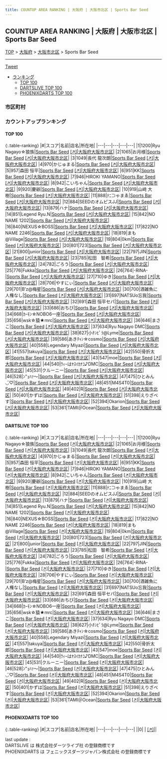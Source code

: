 ```yaml
---
title: COUNTUP AREA RANKING | 大阪府 | 大阪市北区 | Sports Bar Seed
---
```

## COUNTUP AREA RANKING | 大阪府 | 大阪市北区 | Sports Bar Seed

[TOP](/darts/rank/) > [大阪府](/darts/rank/大阪府/) > [大阪市北区](/darts/rank/大阪府/大阪市北区/) > Sports Bar Seed

___

<a href="https://twitter.com/share?ref_src=twsrc%5Etfw" data-text="COUNTUP AREA RANKING | 大阪府大阪市北区Sports Bar Seed" class="twitter-share-button" data-hashtags="DARTSLIVE,PHOENIXDARTS,darts,ダーツ" data-show-count="false">Tweet</a>

* [ランキング](#カウントアップランキング)
    * [TOP 100](#top-100)
    * [DARTSLIVE TOP 100](#dartslive-top-100)
    * [PHOENIXDARTS TOP 100](#phoenixdarts-top-100)

### 市区町村

<ul>

</ul>

### カウントアップランキング

#### TOP 100



{:.table-ranking}
|#|スコア|名前|店名|所在地|
|---|---|---|---|---|
|1|1200|<span class="rank-name-dl">Ryu Nagayo☆狼族</span>|<a href="/darts/rank/shops/f0a7940f7e4a27fa0d9b047a20a7ba1e.html">Sports Bar Seed</a> <a href="https://search.dartslive.com/jp/shop/f0a7940f7e4a27fa0d9b047a20a7ba1e">[↗]</a>|<a href="/darts/rank/大阪府/大阪市北区">大阪府大阪市北区</a>|
|2|1065|<span class="rank-name-dl">お月様</span>|<a href="/darts/rank/shops/f0a7940f7e4a27fa0d9b047a20a7ba1e.html">Sports Bar Seed</a> <a href="https://search.dartslive.com/jp/shop/f0a7940f7e4a27fa0d9b047a20a7ba1e">[↗]</a>|<a href="/darts/rank/大阪府/大阪市北区">大阪府大阪市北区</a>|
|3|1049|<span class="rank-name-dl">長代 龍次朗</span>|<a href="/darts/rank/shops/f0a7940f7e4a27fa0d9b047a20a7ba1e.html">Sports Bar Seed</a> <a href="https://search.dartslive.com/jp/shop/f0a7940f7e4a27fa0d9b047a20a7ba1e">[↗]</a>|<a href="/darts/rank/大阪府/大阪市北区">大阪府大阪市北区</a>|
|4|970|<span class="rank-name-dl">かじゅまる</span>|<a href="/darts/rank/shops/f0a7940f7e4a27fa0d9b047a20a7ba1e.html">Sports Bar Seed</a> <a href="https://search.dartslive.com/jp/shop/f0a7940f7e4a27fa0d9b047a20a7ba1e">[↗]</a>|<a href="/darts/rank/大阪府/大阪市北区">大阪府大阪市北区</a>|
|5|957|<span class="rank-name-dl">森田 恒平</span>|<a href="/darts/rank/shops/f0a7940f7e4a27fa0d9b047a20a7ba1e.html">Sports Bar Seed</a> <a href="https://search.dartslive.com/jp/shop/f0a7940f7e4a27fa0d9b047a20a7ba1e">[↗]</a>|<a href="/darts/rank/大阪府/大阪市北区">大阪府大阪市北区</a>|
|6|951|<span class="rank-name-dl">KK</span>|<a href="/darts/rank/shops/f0a7940f7e4a27fa0d9b047a20a7ba1e.html">Sports Bar Seed</a> <a href="https://search.dartslive.com/jp/shop/f0a7940f7e4a27fa0d9b047a20a7ba1e">[↗]</a>|<a href="/darts/rank/大阪府/大阪市北区">大阪府大阪市北区</a>|
|7|946|<span class="rank-name-dl">HIROKI YAMANO</span>|<a href="/darts/rank/shops/f0a7940f7e4a27fa0d9b047a20a7ba1e.html">Sports Bar Seed</a> <a href="https://search.dartslive.com/jp/shop/f0a7940f7e4a27fa0d9b047a20a7ba1e">[↗]</a>|<a href="/darts/rank/大阪府/大阪市北区">大阪府大阪市北区</a>|
|8|942|<span class="rank-name-dl">こいちゃん</span>|<a href="/darts/rank/shops/f0a7940f7e4a27fa0d9b047a20a7ba1e.html">Sports Bar Seed</a> <a href="https://search.dartslive.com/jp/shop/f0a7940f7e4a27fa0d9b047a20a7ba1e">[↗]</a>|<a href="/darts/rank/大阪府/大阪市北区">大阪府大阪市北区</a>|
|9|920|<span class="rank-name-dl">慶爺</span>|<a href="/darts/rank/shops/f0a7940f7e4a27fa0d9b047a20a7ba1e.html">Sports Bar Seed</a> <a href="https://search.dartslive.com/jp/shop/f0a7940f7e4a27fa0d9b047a20a7ba1e">[↗]</a>|<a href="/darts/rank/大阪府/大阪市北区">大阪府大阪市北区</a>|
|10|919|<span class="rank-name-dl">山﨑 大樹</span>|<a href="/darts/rank/shops/f0a7940f7e4a27fa0d9b047a20a7ba1e.html">Sports Bar Seed</a> <a href="https://search.dartslive.com/jp/shop/f0a7940f7e4a27fa0d9b047a20a7ba1e">[↗]</a>|<a href="/darts/rank/大阪府/大阪市北区">大阪府大阪市北区</a>|
|11|888|<span class="rank-name-dl">ﾅﾆ⊃ゃまゑ</span>|<a href="/darts/rank/shops/f0a7940f7e4a27fa0d9b047a20a7ba1e.html">Sports Bar Seed</a> <a href="https://search.dartslive.com/jp/shop/f0a7940f7e4a27fa0d9b047a20a7ba1e">[↗]</a>|<a href="/darts/rank/大阪府/大阪市北区">大阪府大阪市北区</a>|
|12|884|<span class="rank-name-dl">SEEDのオムピスJJ</span>|<a href="/darts/rank/shops/f0a7940f7e4a27fa0d9b047a20a7ba1e.html">Sports Bar Seed</a> <a href="https://search.dartslive.com/jp/shop/f0a7940f7e4a27fa0d9b047a20a7ba1e">[↗]</a>|<a href="/darts/rank/大阪府/大阪市北区">大阪府大阪市北区</a>|
|13|879|<span class="rank-name-dl">ハナ</span>|<a href="/darts/rank/shops/f0a7940f7e4a27fa0d9b047a20a7ba1e.html">Sports Bar Seed</a> <a href="https://search.dartslive.com/jp/shop/f0a7940f7e4a27fa0d9b047a20a7ba1e">[↗]</a>|<a href="/darts/rank/大阪府/大阪市北区">大阪府大阪市北区</a>|
|14|851|<span class="rank-name-dl">Legend Ryu.N</span>|<a href="/darts/rank/shops/f0a7940f7e4a27fa0d9b047a20a7ba1e.html">Sports Bar Seed</a> <a href="https://search.dartslive.com/jp/shop/f0a7940f7e4a27fa0d9b047a20a7ba1e">[↗]</a>|<a href="/darts/rank/大阪府/大阪市北区">大阪府大阪市北区</a>|
|15|842|<span class="rank-name-dl">NO NAME 1202</span>|<a href="/darts/rank/shops/f0a7940f7e4a27fa0d9b047a20a7ba1e.html">Sports Bar Seed</a> <a href="https://search.dartslive.com/jp/shop/f0a7940f7e4a27fa0d9b047a20a7ba1e">[↗]</a>|<a href="/darts/rank/大阪府/大阪市北区">大阪府大阪市北区</a>|
|16|840|<span class="rank-name-dl">NEXUS☆BOSS</span>|<a href="/darts/rank/shops/f0a7940f7e4a27fa0d9b047a20a7ba1e.html">Sports Bar Seed</a> <a href="https://search.dartslive.com/jp/shop/f0a7940f7e4a27fa0d9b047a20a7ba1e">[↗]</a>|<a href="/darts/rank/大阪府/大阪市北区">大阪府大阪市北区</a>|
|17|822|<span class="rank-name-dl">NO NAME 2246</span>|<a href="/darts/rank/shops/f0a7940f7e4a27fa0d9b047a20a7ba1e.html">Sports Bar Seed</a> <a href="https://search.dartslive.com/jp/shop/f0a7940f7e4a27fa0d9b047a20a7ba1e">[↗]</a>|<a href="/darts/rank/大阪府/大阪市北区">大阪府大阪市北区</a>|
|18|819|<span class="rank-name-dl">まも@Village</span>|<a href="/darts/rank/shops/f0a7940f7e4a27fa0d9b047a20a7ba1e.html">Sports Bar Seed</a> <a href="https://search.dartslive.com/jp/shop/f0a7940f7e4a27fa0d9b047a20a7ba1e">[↗]</a>|<a href="/darts/rank/大阪府/大阪市北区">大阪府大阪市北区</a>|
|19|804|<span class="rank-name-dl">0km</span>|<a href="/darts/rank/shops/f0a7940f7e4a27fa0d9b047a20a7ba1e.html">Sports Bar Seed</a> <a href="https://search.dartslive.com/jp/shop/f0a7940f7e4a27fa0d9b047a20a7ba1e">[↗]</a>|<a href="/darts/rank/大阪府/大阪市北区">大阪府大阪市北区</a>|
|20|801|<span class="rank-name-dl">723</span>|<a href="/darts/rank/shops/f0a7940f7e4a27fa0d9b047a20a7ba1e.html">Sports Bar Seed</a> <a href="https://search.dartslive.com/jp/shop/f0a7940f7e4a27fa0d9b047a20a7ba1e">[↗]</a>|<a href="/darts/rank/大阪府/大阪市北区">大阪府大阪市北区</a>|
|21|800|<span class="rank-name-dl">junior</span>|<a href="/darts/rank/shops/f0a7940f7e4a27fa0d9b047a20a7ba1e.html">Sports Bar Seed</a> <a href="https://search.dartslive.com/jp/shop/f0a7940f7e4a27fa0d9b047a20a7ba1e">[↗]</a>|<a href="/darts/rank/大阪府/大阪市北区">大阪府大阪市北区</a>|
|22|797|<span class="rank-name-dl">JIN</span>|<a href="/darts/rank/shops/f0a7940f7e4a27fa0d9b047a20a7ba1e.html">Sports Bar Seed</a> <a href="https://search.dartslive.com/jp/shop/f0a7940f7e4a27fa0d9b047a20a7ba1e">[↗]</a>|<a href="/darts/rank/大阪府/大阪市北区">大阪府大阪市北区</a>|
|23|785|<span class="rank-name-dl">松田　智希</span>|<a href="/darts/rank/shops/f0a7940f7e4a27fa0d9b047a20a7ba1e.html">Sports Bar Seed</a> <a href="https://search.dartslive.com/jp/shop/f0a7940f7e4a27fa0d9b047a20a7ba1e">[↗]</a>|<a href="/darts/rank/大阪府/大阪市北区">大阪府大阪市北区</a>|
|24|782|<span class="rank-name-dl">ごろう</span>|<a href="/darts/rank/shops/f0a7940f7e4a27fa0d9b047a20a7ba1e.html">Sports Bar Seed</a> <a href="https://search.dartslive.com/jp/shop/f0a7940f7e4a27fa0d9b047a20a7ba1e">[↗]</a>|<a href="/darts/rank/大阪府/大阪市北区">大阪府大阪市北区</a>|
|25|776|<span class="rank-name-dl">Fukka</span>|<a href="/darts/rank/shops/f0a7940f7e4a27fa0d9b047a20a7ba1e.html">Sports Bar Seed</a> <a href="https://search.dartslive.com/jp/shop/f0a7940f7e4a27fa0d9b047a20a7ba1e">[↗]</a>|<a href="/darts/rank/大阪府/大阪市北区">大阪府大阪市北区</a>|
|26|764|<span class="rank-name-dl">-RINA-</span>|<a href="/darts/rank/shops/f0a7940f7e4a27fa0d9b047a20a7ba1e.html">Sports Bar Seed</a> <a href="https://search.dartslive.com/jp/shop/f0a7940f7e4a27fa0d9b047a20a7ba1e">[↗]</a>|<a href="/darts/rank/大阪府/大阪市北区">大阪府大阪市北区</a>|
|27|710|<span class="rank-name-dl">ゆき</span>|<a href="/darts/rank/shops/f0a7940f7e4a27fa0d9b047a20a7ba1e.html">Sports Bar Seed</a> <a href="https://search.dartslive.com/jp/shop/f0a7940f7e4a27fa0d9b047a20a7ba1e">[↗]</a>|<a href="/darts/rank/大阪府/大阪市北区">大阪府大阪市北区</a>|
|28|706|<span class="rank-name-dl">やすにぃ</span>|<a href="/darts/rank/shops/f0a7940f7e4a27fa0d9b047a20a7ba1e.html">Sports Bar Seed</a> <a href="https://search.dartslive.com/jp/shop/f0a7940f7e4a27fa0d9b047a20a7ba1e">[↗]</a>|<a href="/darts/rank/大阪府/大阪市北区">大阪府大阪市北区</a>|
|29|701|<span class="rank-name-dl">B’z@梅星</span>|<a href="/darts/rank/shops/f0a7940f7e4a27fa0d9b047a20a7ba1e.html">Sports Bar Seed</a> <a href="https://search.dartslive.com/jp/shop/f0a7940f7e4a27fa0d9b047a20a7ba1e">[↗]</a>|<a href="/darts/rank/大阪府/大阪市北区">大阪府大阪市北区</a>|
|30|700|<span class="rank-name-dl">酒雑魚に人権なし</span>|<a href="/darts/rank/shops/f0a7940f7e4a27fa0d9b047a20a7ba1e.html">Sports Bar Seed</a> <a href="https://search.dartslive.com/jp/shop/f0a7940f7e4a27fa0d9b047a20a7ba1e">[↗]</a>|<a href="/darts/rank/大阪府/大阪市北区">大阪府大阪市北区</a>|
|31|697|<span class="rank-name-dl">NATSUo忘我</span>|<a href="/darts/rank/shops/f0a7940f7e4a27fa0d9b047a20a7ba1e.html">Sports Bar Seed</a> <a href="https://search.dartslive.com/jp/shop/f0a7940f7e4a27fa0d9b047a20a7ba1e">[↗]</a>|<a href="/darts/rank/大阪府/大阪市北区">大阪府大阪市北区</a>|
|32|691|<span class="rank-name-dl">森田 恒平セパ</span>|<a href="/darts/rank/shops/f0a7940f7e4a27fa0d9b047a20a7ba1e.html">Sports Bar Seed</a> <a href="https://search.dartslive.com/jp/shop/f0a7940f7e4a27fa0d9b047a20a7ba1e">[↗]</a>|<a href="/darts/rank/大阪府/大阪市北区">大阪府大阪市北区</a>|
|33|686|<span class="rank-name-dl">おちび</span>|<a href="/darts/rank/shops/f0a7940f7e4a27fa0d9b047a20a7ba1e.html">Sports Bar Seed</a> <a href="https://search.dartslive.com/jp/shop/f0a7940f7e4a27fa0d9b047a20a7ba1e">[↗]</a>|<a href="/darts/rank/大阪府/大阪市北区">大阪府大阪市北区</a>|
|34|668|<span class="rank-name-dl">ｶｰﾓﾝ☆NOBO6一座</span>|<a href="/darts/rank/shops/f0a7940f7e4a27fa0d9b047a20a7ba1e.html">Sports Bar Seed</a> <a href="https://search.dartslive.com/jp/shop/f0a7940f7e4a27fa0d9b047a20a7ba1e">[↗]</a>|<a href="/darts/rank/大阪府/大阪市北区">大阪府大阪市北区</a>|
|35|656|<span class="rank-name-dl">wsk☆猿★mrc</span>|<a href="/darts/rank/shops/f0a7940f7e4a27fa0d9b047a20a7ba1e.html">Sports Bar Seed</a> <a href="https://search.dartslive.com/jp/shop/f0a7940f7e4a27fa0d9b047a20a7ba1e">[↗]</a>|<a href="/darts/rank/大阪府/大阪市北区">大阪府大阪市北区</a>|
|36|646|<span class="rank-name-dl">まさこ</span>|<a href="/darts/rank/shops/f0a7940f7e4a27fa0d9b047a20a7ba1e.html">Sports Bar Seed</a> <a href="https://search.dartslive.com/jp/shop/f0a7940f7e4a27fa0d9b047a20a7ba1e">[↗]</a>|<a href="/darts/rank/大阪府/大阪市北区">大阪府大阪市北区</a>|
|37|634|<span class="rank-name-dl">Ryu Nagayo DMC</span>|<a href="/darts/rank/shops/f0a7940f7e4a27fa0d9b047a20a7ba1e.html">Sports Bar Seed</a> <a href="https://search.dartslive.com/jp/shop/f0a7940f7e4a27fa0d9b047a20a7ba1e">[↗]</a>|<a href="/darts/rank/大阪府/大阪市北区">大阪府大阪市北区</a>|
|38|627|<span class="rank-name-dl">小ﾁﾝﾋﾟﾗ@Lyme</span>|<a href="/darts/rank/shops/f0a7940f7e4a27fa0d9b047a20a7ba1e.html">Sports Bar Seed</a> <a href="https://search.dartslive.com/jp/shop/f0a7940f7e4a27fa0d9b047a20a7ba1e">[↗]</a>|<a href="/darts/rank/大阪府/大阪市北区">大阪府大阪市北区</a>|
|39|586|<span class="rank-name-dl">あきﾁｬﾝ☆cosmo</span>|<a href="/darts/rank/shops/f0a7940f7e4a27fa0d9b047a20a7ba1e.html">Sports Bar Seed</a> <a href="https://search.dartslive.com/jp/shop/f0a7940f7e4a27fa0d9b047a20a7ba1e">[↗]</a>|<a href="/darts/rank/大阪府/大阪市北区">大阪府大阪市北区</a>|
|40|558|<span class="rank-name-dl">Legendary Miyazi</span>|<a href="/darts/rank/shops/f0a7940f7e4a27fa0d9b047a20a7ba1e.html">Sports Bar Seed</a> <a href="https://search.dartslive.com/jp/shop/f0a7940f7e4a27fa0d9b047a20a7ba1e">[↗]</a>|<a href="/darts/rank/大阪府/大阪市北区">大阪府大阪市北区</a>|
|41|557|<span class="rank-name-dl">takuya</span>|<a href="/darts/rank/shops/f0a7940f7e4a27fa0d9b047a20a7ba1e.html">Sports Bar Seed</a> <a href="https://search.dartslive.com/jp/shop/f0a7940f7e4a27fa0d9b047a20a7ba1e">[↗]</a>|<a href="/darts/rank/大阪府/大阪市北区">大阪府大阪市北区</a>|
|42|550|<span class="rank-name-dl">骨折太郎</span>|<a href="/darts/rank/shops/f0a7940f7e4a27fa0d9b047a20a7ba1e.html">Sports Bar Seed</a> <a href="https://search.dartslive.com/jp/shop/f0a7940f7e4a27fa0d9b047a20a7ba1e">[↗]</a>|<a href="/darts/rank/大阪府/大阪市北区">大阪府大阪市北区</a>|
|43|547|<span class="rank-name-dl">moe</span>|<a href="/darts/rank/shops/f0a7940f7e4a27fa0d9b047a20a7ba1e.html">Sports Bar Seed</a> <a href="https://search.dartslive.com/jp/shop/f0a7940f7e4a27fa0d9b047a20a7ba1e">[↗]</a>|<a href="/darts/rank/大阪府/大阪市北区">大阪府大阪市北区</a>|
|44|540|<span class="rank-name-dl">ｳｨｰはﾔｽｲｶﾅｺ♪DMC</span>|<a href="/darts/rank/shops/f0a7940f7e4a27fa0d9b047a20a7ba1e.html">Sports Bar Seed</a> <a href="https://search.dartslive.com/jp/shop/f0a7940f7e4a27fa0d9b047a20a7ba1e">[↗]</a>|<a href="/darts/rank/大阪府/大阪市北区">大阪府大阪市北区</a>|
|45|531|<span class="rank-name-dl">クルーニー</span>|<a href="/darts/rank/shops/f0a7940f7e4a27fa0d9b047a20a7ba1e.html">Sports Bar Seed</a> <a href="https://search.dartslive.com/jp/shop/f0a7940f7e4a27fa0d9b047a20a7ba1e">[↗]</a>|<a href="/darts/rank/大阪府/大阪市北区">大阪府大阪市北区</a>|
|46|528|<span class="rank-name-dl">ﾝ&quot;ｮﾊｧ〜</span>|<a href="/darts/rank/shops/f0a7940f7e4a27fa0d9b047a20a7ba1e.html">Sports Bar Seed</a> <a href="https://search.dartslive.com/jp/shop/f0a7940f7e4a27fa0d9b047a20a7ba1e">[↗]</a>|<a href="/darts/rank/大阪府/大阪市北区">大阪府大阪市北区</a>|
|47|475|<span class="rank-name-dl">ひとみん◡̈♡</span>|<a href="/darts/rank/shops/f0a7940f7e4a27fa0d9b047a20a7ba1e.html">Sports Bar Seed</a> <a href="https://search.dartslive.com/jp/shop/f0a7940f7e4a27fa0d9b047a20a7ba1e">[↗]</a>|<a href="/darts/rank/大阪府/大阪市北区">大阪府大阪市北区</a>|
|48|451|<span class="rank-name-dl">M4S4T0</span>|<a href="/darts/rank/shops/f0a7940f7e4a27fa0d9b047a20a7ba1e.html">Sports Bar Seed</a> <a href="https://search.dartslive.com/jp/shop/f0a7940f7e4a27fa0d9b047a20a7ba1e">[↗]</a>|<a href="/darts/rank/大阪府/大阪市北区">大阪府大阪市北区</a>|
|49|402|<span class="rank-name-dl">R</span>|<a href="/darts/rank/shops/f0a7940f7e4a27fa0d9b047a20a7ba1e.html">Sports Bar Seed</a> <a href="https://search.dartslive.com/jp/shop/f0a7940f7e4a27fa0d9b047a20a7ba1e">[↗]</a>|<a href="/darts/rank/大阪府/大阪市北区">大阪府大阪市北区</a>|
|50|401|<span class="rank-name-dl">かずは</span>|<a href="/darts/rank/shops/f0a7940f7e4a27fa0d9b047a20a7ba1e.html">Sports Bar Seed</a> <a href="https://search.dartslive.com/jp/shop/f0a7940f7e4a27fa0d9b047a20a7ba1e">[↗]</a>|<a href="/darts/rank/大阪府/大阪市北区">大阪府大阪市北区</a>|
|51|398|<span class="rank-name-dl">えりざべす</span>|<a href="/darts/rank/shops/f0a7940f7e4a27fa0d9b047a20a7ba1e.html">Sports Bar Seed</a> <a href="https://search.dartslive.com/jp/shop/f0a7940f7e4a27fa0d9b047a20a7ba1e">[↗]</a>|<a href="/darts/rank/大阪府/大阪市北区">大阪府大阪市北区</a>|
|52|394|<span class="rank-name-dl">Okarion</span>|<a href="/darts/rank/shops/f0a7940f7e4a27fa0d9b047a20a7ba1e.html">Sports Bar Seed</a> <a href="https://search.dartslive.com/jp/shop/f0a7940f7e4a27fa0d9b047a20a7ba1e">[↗]</a>|<a href="/darts/rank/大阪府/大阪市北区">大阪府大阪市北区</a>|
|53|361|<span class="rank-name-dl">TAMI＠Ocean</span>|<a href="/darts/rank/shops/f0a7940f7e4a27fa0d9b047a20a7ba1e.html">Sports Bar Seed</a> <a href="https://search.dartslive.com/jp/shop/f0a7940f7e4a27fa0d9b047a20a7ba1e">[↗]</a>|<a href="/darts/rank/大阪府/大阪市北区">大阪府大阪市北区</a>|


#### DARTSLIVE TOP 100



{:.table-ranking}
|#|スコア|名前|店名|所在地|
|---|---|---|---|---|
|1|1200|<span class="rank-name-dl">Ryu Nagayo☆狼族</span>|<a href="/darts/rank/shops/f0a7940f7e4a27fa0d9b047a20a7ba1e.html">Sports Bar Seed</a> <a href="https://search.dartslive.com/jp/shop/f0a7940f7e4a27fa0d9b047a20a7ba1e">[↗]</a>|<a href="/darts/rank/大阪府/大阪市北区">大阪府大阪市北区</a>|
|2|1065|<span class="rank-name-dl">お月様</span>|<a href="/darts/rank/shops/f0a7940f7e4a27fa0d9b047a20a7ba1e.html">Sports Bar Seed</a> <a href="https://search.dartslive.com/jp/shop/f0a7940f7e4a27fa0d9b047a20a7ba1e">[↗]</a>|<a href="/darts/rank/大阪府/大阪市北区">大阪府大阪市北区</a>|
|3|1049|<span class="rank-name-dl">長代 龍次朗</span>|<a href="/darts/rank/shops/f0a7940f7e4a27fa0d9b047a20a7ba1e.html">Sports Bar Seed</a> <a href="https://search.dartslive.com/jp/shop/f0a7940f7e4a27fa0d9b047a20a7ba1e">[↗]</a>|<a href="/darts/rank/大阪府/大阪市北区">大阪府大阪市北区</a>|
|4|970|<span class="rank-name-dl">かじゅまる</span>|<a href="/darts/rank/shops/f0a7940f7e4a27fa0d9b047a20a7ba1e.html">Sports Bar Seed</a> <a href="https://search.dartslive.com/jp/shop/f0a7940f7e4a27fa0d9b047a20a7ba1e">[↗]</a>|<a href="/darts/rank/大阪府/大阪市北区">大阪府大阪市北区</a>|
|5|957|<span class="rank-name-dl">森田 恒平</span>|<a href="/darts/rank/shops/f0a7940f7e4a27fa0d9b047a20a7ba1e.html">Sports Bar Seed</a> <a href="https://search.dartslive.com/jp/shop/f0a7940f7e4a27fa0d9b047a20a7ba1e">[↗]</a>|<a href="/darts/rank/大阪府/大阪市北区">大阪府大阪市北区</a>|
|6|951|<span class="rank-name-dl">KK</span>|<a href="/darts/rank/shops/f0a7940f7e4a27fa0d9b047a20a7ba1e.html">Sports Bar Seed</a> <a href="https://search.dartslive.com/jp/shop/f0a7940f7e4a27fa0d9b047a20a7ba1e">[↗]</a>|<a href="/darts/rank/大阪府/大阪市北区">大阪府大阪市北区</a>|
|7|946|<span class="rank-name-dl">HIROKI YAMANO</span>|<a href="/darts/rank/shops/f0a7940f7e4a27fa0d9b047a20a7ba1e.html">Sports Bar Seed</a> <a href="https://search.dartslive.com/jp/shop/f0a7940f7e4a27fa0d9b047a20a7ba1e">[↗]</a>|<a href="/darts/rank/大阪府/大阪市北区">大阪府大阪市北区</a>|
|8|942|<span class="rank-name-dl">こいちゃん</span>|<a href="/darts/rank/shops/f0a7940f7e4a27fa0d9b047a20a7ba1e.html">Sports Bar Seed</a> <a href="https://search.dartslive.com/jp/shop/f0a7940f7e4a27fa0d9b047a20a7ba1e">[↗]</a>|<a href="/darts/rank/大阪府/大阪市北区">大阪府大阪市北区</a>|
|9|920|<span class="rank-name-dl">慶爺</span>|<a href="/darts/rank/shops/f0a7940f7e4a27fa0d9b047a20a7ba1e.html">Sports Bar Seed</a> <a href="https://search.dartslive.com/jp/shop/f0a7940f7e4a27fa0d9b047a20a7ba1e">[↗]</a>|<a href="/darts/rank/大阪府/大阪市北区">大阪府大阪市北区</a>|
|10|919|<span class="rank-name-dl">山﨑 大樹</span>|<a href="/darts/rank/shops/f0a7940f7e4a27fa0d9b047a20a7ba1e.html">Sports Bar Seed</a> <a href="https://search.dartslive.com/jp/shop/f0a7940f7e4a27fa0d9b047a20a7ba1e">[↗]</a>|<a href="/darts/rank/大阪府/大阪市北区">大阪府大阪市北区</a>|
|11|888|<span class="rank-name-dl">ﾅﾆ⊃ゃまゑ</span>|<a href="/darts/rank/shops/f0a7940f7e4a27fa0d9b047a20a7ba1e.html">Sports Bar Seed</a> <a href="https://search.dartslive.com/jp/shop/f0a7940f7e4a27fa0d9b047a20a7ba1e">[↗]</a>|<a href="/darts/rank/大阪府/大阪市北区">大阪府大阪市北区</a>|
|12|884|<span class="rank-name-dl">SEEDのオムピスJJ</span>|<a href="/darts/rank/shops/f0a7940f7e4a27fa0d9b047a20a7ba1e.html">Sports Bar Seed</a> <a href="https://search.dartslive.com/jp/shop/f0a7940f7e4a27fa0d9b047a20a7ba1e">[↗]</a>|<a href="/darts/rank/大阪府/大阪市北区">大阪府大阪市北区</a>|
|13|879|<span class="rank-name-dl">ハナ</span>|<a href="/darts/rank/shops/f0a7940f7e4a27fa0d9b047a20a7ba1e.html">Sports Bar Seed</a> <a href="https://search.dartslive.com/jp/shop/f0a7940f7e4a27fa0d9b047a20a7ba1e">[↗]</a>|<a href="/darts/rank/大阪府/大阪市北区">大阪府大阪市北区</a>|
|14|851|<span class="rank-name-dl">Legend Ryu.N</span>|<a href="/darts/rank/shops/f0a7940f7e4a27fa0d9b047a20a7ba1e.html">Sports Bar Seed</a> <a href="https://search.dartslive.com/jp/shop/f0a7940f7e4a27fa0d9b047a20a7ba1e">[↗]</a>|<a href="/darts/rank/大阪府/大阪市北区">大阪府大阪市北区</a>|
|15|842|<span class="rank-name-dl">NO NAME 1202</span>|<a href="/darts/rank/shops/f0a7940f7e4a27fa0d9b047a20a7ba1e.html">Sports Bar Seed</a> <a href="https://search.dartslive.com/jp/shop/f0a7940f7e4a27fa0d9b047a20a7ba1e">[↗]</a>|<a href="/darts/rank/大阪府/大阪市北区">大阪府大阪市北区</a>|
|16|840|<span class="rank-name-dl">NEXUS☆BOSS</span>|<a href="/darts/rank/shops/f0a7940f7e4a27fa0d9b047a20a7ba1e.html">Sports Bar Seed</a> <a href="https://search.dartslive.com/jp/shop/f0a7940f7e4a27fa0d9b047a20a7ba1e">[↗]</a>|<a href="/darts/rank/大阪府/大阪市北区">大阪府大阪市北区</a>|
|17|822|<span class="rank-name-dl">NO NAME 2246</span>|<a href="/darts/rank/shops/f0a7940f7e4a27fa0d9b047a20a7ba1e.html">Sports Bar Seed</a> <a href="https://search.dartslive.com/jp/shop/f0a7940f7e4a27fa0d9b047a20a7ba1e">[↗]</a>|<a href="/darts/rank/大阪府/大阪市北区">大阪府大阪市北区</a>|
|18|819|<span class="rank-name-dl">まも@Village</span>|<a href="/darts/rank/shops/f0a7940f7e4a27fa0d9b047a20a7ba1e.html">Sports Bar Seed</a> <a href="https://search.dartslive.com/jp/shop/f0a7940f7e4a27fa0d9b047a20a7ba1e">[↗]</a>|<a href="/darts/rank/大阪府/大阪市北区">大阪府大阪市北区</a>|
|19|804|<span class="rank-name-dl">0km</span>|<a href="/darts/rank/shops/f0a7940f7e4a27fa0d9b047a20a7ba1e.html">Sports Bar Seed</a> <a href="https://search.dartslive.com/jp/shop/f0a7940f7e4a27fa0d9b047a20a7ba1e">[↗]</a>|<a href="/darts/rank/大阪府/大阪市北区">大阪府大阪市北区</a>|
|20|801|<span class="rank-name-dl">723</span>|<a href="/darts/rank/shops/f0a7940f7e4a27fa0d9b047a20a7ba1e.html">Sports Bar Seed</a> <a href="https://search.dartslive.com/jp/shop/f0a7940f7e4a27fa0d9b047a20a7ba1e">[↗]</a>|<a href="/darts/rank/大阪府/大阪市北区">大阪府大阪市北区</a>|
|21|800|<span class="rank-name-dl">junior</span>|<a href="/darts/rank/shops/f0a7940f7e4a27fa0d9b047a20a7ba1e.html">Sports Bar Seed</a> <a href="https://search.dartslive.com/jp/shop/f0a7940f7e4a27fa0d9b047a20a7ba1e">[↗]</a>|<a href="/darts/rank/大阪府/大阪市北区">大阪府大阪市北区</a>|
|22|797|<span class="rank-name-dl">JIN</span>|<a href="/darts/rank/shops/f0a7940f7e4a27fa0d9b047a20a7ba1e.html">Sports Bar Seed</a> <a href="https://search.dartslive.com/jp/shop/f0a7940f7e4a27fa0d9b047a20a7ba1e">[↗]</a>|<a href="/darts/rank/大阪府/大阪市北区">大阪府大阪市北区</a>|
|23|785|<span class="rank-name-dl">松田　智希</span>|<a href="/darts/rank/shops/f0a7940f7e4a27fa0d9b047a20a7ba1e.html">Sports Bar Seed</a> <a href="https://search.dartslive.com/jp/shop/f0a7940f7e4a27fa0d9b047a20a7ba1e">[↗]</a>|<a href="/darts/rank/大阪府/大阪市北区">大阪府大阪市北区</a>|
|24|782|<span class="rank-name-dl">ごろう</span>|<a href="/darts/rank/shops/f0a7940f7e4a27fa0d9b047a20a7ba1e.html">Sports Bar Seed</a> <a href="https://search.dartslive.com/jp/shop/f0a7940f7e4a27fa0d9b047a20a7ba1e">[↗]</a>|<a href="/darts/rank/大阪府/大阪市北区">大阪府大阪市北区</a>|
|25|776|<span class="rank-name-dl">Fukka</span>|<a href="/darts/rank/shops/f0a7940f7e4a27fa0d9b047a20a7ba1e.html">Sports Bar Seed</a> <a href="https://search.dartslive.com/jp/shop/f0a7940f7e4a27fa0d9b047a20a7ba1e">[↗]</a>|<a href="/darts/rank/大阪府/大阪市北区">大阪府大阪市北区</a>|
|26|764|<span class="rank-name-dl">-RINA-</span>|<a href="/darts/rank/shops/f0a7940f7e4a27fa0d9b047a20a7ba1e.html">Sports Bar Seed</a> <a href="https://search.dartslive.com/jp/shop/f0a7940f7e4a27fa0d9b047a20a7ba1e">[↗]</a>|<a href="/darts/rank/大阪府/大阪市北区">大阪府大阪市北区</a>|
|27|710|<span class="rank-name-dl">ゆき</span>|<a href="/darts/rank/shops/f0a7940f7e4a27fa0d9b047a20a7ba1e.html">Sports Bar Seed</a> <a href="https://search.dartslive.com/jp/shop/f0a7940f7e4a27fa0d9b047a20a7ba1e">[↗]</a>|<a href="/darts/rank/大阪府/大阪市北区">大阪府大阪市北区</a>|
|28|706|<span class="rank-name-dl">やすにぃ</span>|<a href="/darts/rank/shops/f0a7940f7e4a27fa0d9b047a20a7ba1e.html">Sports Bar Seed</a> <a href="https://search.dartslive.com/jp/shop/f0a7940f7e4a27fa0d9b047a20a7ba1e">[↗]</a>|<a href="/darts/rank/大阪府/大阪市北区">大阪府大阪市北区</a>|
|29|701|<span class="rank-name-dl">B’z@梅星</span>|<a href="/darts/rank/shops/f0a7940f7e4a27fa0d9b047a20a7ba1e.html">Sports Bar Seed</a> <a href="https://search.dartslive.com/jp/shop/f0a7940f7e4a27fa0d9b047a20a7ba1e">[↗]</a>|<a href="/darts/rank/大阪府/大阪市北区">大阪府大阪市北区</a>|
|30|700|<span class="rank-name-dl">酒雑魚に人権なし</span>|<a href="/darts/rank/shops/f0a7940f7e4a27fa0d9b047a20a7ba1e.html">Sports Bar Seed</a> <a href="https://search.dartslive.com/jp/shop/f0a7940f7e4a27fa0d9b047a20a7ba1e">[↗]</a>|<a href="/darts/rank/大阪府/大阪市北区">大阪府大阪市北区</a>|
|31|697|<span class="rank-name-dl">NATSUo忘我</span>|<a href="/darts/rank/shops/f0a7940f7e4a27fa0d9b047a20a7ba1e.html">Sports Bar Seed</a> <a href="https://search.dartslive.com/jp/shop/f0a7940f7e4a27fa0d9b047a20a7ba1e">[↗]</a>|<a href="/darts/rank/大阪府/大阪市北区">大阪府大阪市北区</a>|
|32|691|<span class="rank-name-dl">森田 恒平セパ</span>|<a href="/darts/rank/shops/f0a7940f7e4a27fa0d9b047a20a7ba1e.html">Sports Bar Seed</a> <a href="https://search.dartslive.com/jp/shop/f0a7940f7e4a27fa0d9b047a20a7ba1e">[↗]</a>|<a href="/darts/rank/大阪府/大阪市北区">大阪府大阪市北区</a>|
|33|686|<span class="rank-name-dl">おちび</span>|<a href="/darts/rank/shops/f0a7940f7e4a27fa0d9b047a20a7ba1e.html">Sports Bar Seed</a> <a href="https://search.dartslive.com/jp/shop/f0a7940f7e4a27fa0d9b047a20a7ba1e">[↗]</a>|<a href="/darts/rank/大阪府/大阪市北区">大阪府大阪市北区</a>|
|34|668|<span class="rank-name-dl">ｶｰﾓﾝ☆NOBO6一座</span>|<a href="/darts/rank/shops/f0a7940f7e4a27fa0d9b047a20a7ba1e.html">Sports Bar Seed</a> <a href="https://search.dartslive.com/jp/shop/f0a7940f7e4a27fa0d9b047a20a7ba1e">[↗]</a>|<a href="/darts/rank/大阪府/大阪市北区">大阪府大阪市北区</a>|
|35|656|<span class="rank-name-dl">wsk☆猿★mrc</span>|<a href="/darts/rank/shops/f0a7940f7e4a27fa0d9b047a20a7ba1e.html">Sports Bar Seed</a> <a href="https://search.dartslive.com/jp/shop/f0a7940f7e4a27fa0d9b047a20a7ba1e">[↗]</a>|<a href="/darts/rank/大阪府/大阪市北区">大阪府大阪市北区</a>|
|36|646|<span class="rank-name-dl">まさこ</span>|<a href="/darts/rank/shops/f0a7940f7e4a27fa0d9b047a20a7ba1e.html">Sports Bar Seed</a> <a href="https://search.dartslive.com/jp/shop/f0a7940f7e4a27fa0d9b047a20a7ba1e">[↗]</a>|<a href="/darts/rank/大阪府/大阪市北区">大阪府大阪市北区</a>|
|37|634|<span class="rank-name-dl">Ryu Nagayo DMC</span>|<a href="/darts/rank/shops/f0a7940f7e4a27fa0d9b047a20a7ba1e.html">Sports Bar Seed</a> <a href="https://search.dartslive.com/jp/shop/f0a7940f7e4a27fa0d9b047a20a7ba1e">[↗]</a>|<a href="/darts/rank/大阪府/大阪市北区">大阪府大阪市北区</a>|
|38|627|<span class="rank-name-dl">小ﾁﾝﾋﾟﾗ@Lyme</span>|<a href="/darts/rank/shops/f0a7940f7e4a27fa0d9b047a20a7ba1e.html">Sports Bar Seed</a> <a href="https://search.dartslive.com/jp/shop/f0a7940f7e4a27fa0d9b047a20a7ba1e">[↗]</a>|<a href="/darts/rank/大阪府/大阪市北区">大阪府大阪市北区</a>|
|39|586|<span class="rank-name-dl">あきﾁｬﾝ☆cosmo</span>|<a href="/darts/rank/shops/f0a7940f7e4a27fa0d9b047a20a7ba1e.html">Sports Bar Seed</a> <a href="https://search.dartslive.com/jp/shop/f0a7940f7e4a27fa0d9b047a20a7ba1e">[↗]</a>|<a href="/darts/rank/大阪府/大阪市北区">大阪府大阪市北区</a>|
|40|558|<span class="rank-name-dl">Legendary Miyazi</span>|<a href="/darts/rank/shops/f0a7940f7e4a27fa0d9b047a20a7ba1e.html">Sports Bar Seed</a> <a href="https://search.dartslive.com/jp/shop/f0a7940f7e4a27fa0d9b047a20a7ba1e">[↗]</a>|<a href="/darts/rank/大阪府/大阪市北区">大阪府大阪市北区</a>|
|41|557|<span class="rank-name-dl">takuya</span>|<a href="/darts/rank/shops/f0a7940f7e4a27fa0d9b047a20a7ba1e.html">Sports Bar Seed</a> <a href="https://search.dartslive.com/jp/shop/f0a7940f7e4a27fa0d9b047a20a7ba1e">[↗]</a>|<a href="/darts/rank/大阪府/大阪市北区">大阪府大阪市北区</a>|
|42|550|<span class="rank-name-dl">骨折太郎</span>|<a href="/darts/rank/shops/f0a7940f7e4a27fa0d9b047a20a7ba1e.html">Sports Bar Seed</a> <a href="https://search.dartslive.com/jp/shop/f0a7940f7e4a27fa0d9b047a20a7ba1e">[↗]</a>|<a href="/darts/rank/大阪府/大阪市北区">大阪府大阪市北区</a>|
|43|547|<span class="rank-name-dl">moe</span>|<a href="/darts/rank/shops/f0a7940f7e4a27fa0d9b047a20a7ba1e.html">Sports Bar Seed</a> <a href="https://search.dartslive.com/jp/shop/f0a7940f7e4a27fa0d9b047a20a7ba1e">[↗]</a>|<a href="/darts/rank/大阪府/大阪市北区">大阪府大阪市北区</a>|
|44|540|<span class="rank-name-dl">ｳｨｰはﾔｽｲｶﾅｺ♪DMC</span>|<a href="/darts/rank/shops/f0a7940f7e4a27fa0d9b047a20a7ba1e.html">Sports Bar Seed</a> <a href="https://search.dartslive.com/jp/shop/f0a7940f7e4a27fa0d9b047a20a7ba1e">[↗]</a>|<a href="/darts/rank/大阪府/大阪市北区">大阪府大阪市北区</a>|
|45|531|<span class="rank-name-dl">クルーニー</span>|<a href="/darts/rank/shops/f0a7940f7e4a27fa0d9b047a20a7ba1e.html">Sports Bar Seed</a> <a href="https://search.dartslive.com/jp/shop/f0a7940f7e4a27fa0d9b047a20a7ba1e">[↗]</a>|<a href="/darts/rank/大阪府/大阪市北区">大阪府大阪市北区</a>|
|46|528|<span class="rank-name-dl">ﾝ&quot;ｮﾊｧ〜</span>|<a href="/darts/rank/shops/f0a7940f7e4a27fa0d9b047a20a7ba1e.html">Sports Bar Seed</a> <a href="https://search.dartslive.com/jp/shop/f0a7940f7e4a27fa0d9b047a20a7ba1e">[↗]</a>|<a href="/darts/rank/大阪府/大阪市北区">大阪府大阪市北区</a>|
|47|475|<span class="rank-name-dl">ひとみん◡̈♡</span>|<a href="/darts/rank/shops/f0a7940f7e4a27fa0d9b047a20a7ba1e.html">Sports Bar Seed</a> <a href="https://search.dartslive.com/jp/shop/f0a7940f7e4a27fa0d9b047a20a7ba1e">[↗]</a>|<a href="/darts/rank/大阪府/大阪市北区">大阪府大阪市北区</a>|
|48|451|<span class="rank-name-dl">M4S4T0</span>|<a href="/darts/rank/shops/f0a7940f7e4a27fa0d9b047a20a7ba1e.html">Sports Bar Seed</a> <a href="https://search.dartslive.com/jp/shop/f0a7940f7e4a27fa0d9b047a20a7ba1e">[↗]</a>|<a href="/darts/rank/大阪府/大阪市北区">大阪府大阪市北区</a>|
|49|402|<span class="rank-name-dl">R</span>|<a href="/darts/rank/shops/f0a7940f7e4a27fa0d9b047a20a7ba1e.html">Sports Bar Seed</a> <a href="https://search.dartslive.com/jp/shop/f0a7940f7e4a27fa0d9b047a20a7ba1e">[↗]</a>|<a href="/darts/rank/大阪府/大阪市北区">大阪府大阪市北区</a>|
|50|401|<span class="rank-name-dl">かずは</span>|<a href="/darts/rank/shops/f0a7940f7e4a27fa0d9b047a20a7ba1e.html">Sports Bar Seed</a> <a href="https://search.dartslive.com/jp/shop/f0a7940f7e4a27fa0d9b047a20a7ba1e">[↗]</a>|<a href="/darts/rank/大阪府/大阪市北区">大阪府大阪市北区</a>|
|51|398|<span class="rank-name-dl">えりざべす</span>|<a href="/darts/rank/shops/f0a7940f7e4a27fa0d9b047a20a7ba1e.html">Sports Bar Seed</a> <a href="https://search.dartslive.com/jp/shop/f0a7940f7e4a27fa0d9b047a20a7ba1e">[↗]</a>|<a href="/darts/rank/大阪府/大阪市北区">大阪府大阪市北区</a>|
|52|394|<span class="rank-name-dl">Okarion</span>|<a href="/darts/rank/shops/f0a7940f7e4a27fa0d9b047a20a7ba1e.html">Sports Bar Seed</a> <a href="https://search.dartslive.com/jp/shop/f0a7940f7e4a27fa0d9b047a20a7ba1e">[↗]</a>|<a href="/darts/rank/大阪府/大阪市北区">大阪府大阪市北区</a>|
|53|361|<span class="rank-name-dl">TAMI＠Ocean</span>|<a href="/darts/rank/shops/f0a7940f7e4a27fa0d9b047a20a7ba1e.html">Sports Bar Seed</a> <a href="https://search.dartslive.com/jp/shop/f0a7940f7e4a27fa0d9b047a20a7ba1e">[↗]</a>|<a href="/darts/rank/大阪府/大阪市北区">大阪府大阪市北区</a>|


#### PHOENIXDARTS TOP 100



{:.table-ranking}
|#|スコア|名前|店名|所在地|
|---|---|---|---|---|
||0|<span class="rank-name-dl"> </span>|<a href="/darts/rank/shops/.html"></a> <a href="">[↗]</a>|<a href="/darts/rank//"></a>|


<div class="footer border-top border-gray-light mt-5 pt-3 text-right text-gray">
    last update : <span style="font-weight: italic" id="foot_last_modified"></span><br />
    DARTSLIVE は 株式会社ダーツライブ社 の登録商標です<br />
    PHOENIXDARTS は フェニックスダーツジャパン株式会社 の登録商標です<br />
</div>

<script src="https://cdnjs.cloudflare.com/ajax/libs/jquery.tablesorter/2.31.3/js/jquery.tablesorter.min.js" integrity="sha512-qzgd5cYSZcosqpzpn7zF2ZId8f/8CHmFKZ8j7mU4OUXTNRd5g+ZHBPsgKEwoqxCtdQvExE5LprwwPAgoicguNg==" crossorigin="anonymous" referrerpolicy="no-referrer"></script>
<link rel="stylesheet" href="https://cdnjs.cloudflare.com/ajax/libs/jquery.tablesorter/2.31.3/css/theme.default.min.css" integrity="sha512-wghhOJkjQX0Lh3NSWvNKeZ0ZpNn+SPVXX1Qyc9OCaogADktxrBiBdKGDoqVUOyhStvMBmJQ8ZdMHiR3wuEq8+w==" crossorigin="anonymous" referrerpolicy="no-referrer" />
<script>
$(function() {
    $(".table-ranking").tablesorter({sortList:[[0, 0]]});
    $("#foot_last_modified").text(formatDate(new Date(document.lastModified), 'yyyy-MM-dd HH:mm:ss'));
});
</script>

<script async src="https://platform.twitter.com/widgets.js" charset="utf-8"></script>